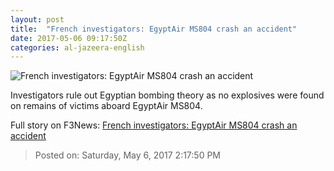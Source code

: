 ```yaml
---
layout: post
title:  "French investigators: EgyptAir MS804 crash an accident"
date: 2017-05-06 09:17:50Z
categories: al-jazeera-english
---
```


![French investigators: EgyptAir MS804 crash an accident](http://www.aljazeera.com/mritems/Images/2016/7/6/2bad065bdf7d425b869d889413828406_18.jpg)

Investigators rule out Egyptian bombing theory as no explosives were found on remains of victims aboard EgyptAir MS804.


Full story on F3News: [French investigators: EgyptAir MS804 crash an accident](http://www.f3nws.com/n/yDHUuB)

> Posted on: Saturday, May 6, 2017 2:17:50 PM
